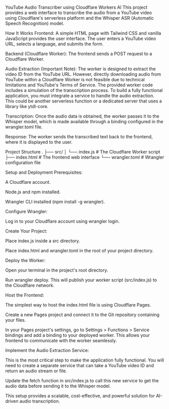 YouTube Audio Transcriber using Cloudflare Workers AI
This project provides a web interface to transcribe the audio from a YouTube video using Cloudflare's serverless platform and the Whisper ASR (Automatic Speech Recognition) model.

How It Works
Frontend: A simple HTML page with Tailwind CSS and vanilla JavaScript provides the user interface. The user enters a YouTube video URL, selects a language, and submits the form.

Backend (Cloudflare Worker): The frontend sends a POST request to a Cloudflare Worker.

Audio Extraction (Important Note): The worker is designed to extract the video ID from the YouTube URL. However, directly downloading audio from YouTube within a Cloudflare Worker is not feasible due to technical limitations and YouTube's Terms of Service. The provided worker code includes a simulation of the transcription process. To build a fully functional application, you must integrate a service to handle the audio extraction. This could be another serverless function or a dedicated server that uses a library like ytdl-core.

Transcription: Once the audio data is obtained, the worker passes it to the Whisper model, which is made available through a binding configured in the wrangler.toml file.

Response: The worker sends the transcribed text back to the frontend, where it is displayed to the user.

Project Structure
.
├── src/
│   └── index.js        # The Cloudflare Worker script
├── index.html          # The frontend web interface
└── wrangler.toml       # Wrangler configuration file

Setup and Deployment
Prerequisites:

A Cloudflare account.

Node.js and npm installed.

Wrangler CLI installed (npm install -g wrangler).

Configure Wrangler:

Log in to your Cloudflare account using wrangler login.

Create Your Project:

Place index.js inside a src directory.

Place index.html and wrangler.toml in the root of your project directory.

Deploy the Worker:

Open your terminal in the project's root directory.

Run wrangler deploy. This will publish your worker script (src/index.js) to the Cloudflare network.

Host the Frontend:

The simplest way to host the index.html file is using Cloudflare Pages.

Create a new Pages project and connect it to the Git repository containing your files.

In your Pages project's settings, go to Settings > Functions > Service bindings and add a binding to your deployed worker. This allows your frontend to communicate with the worker seamlessly.

Implement the Audio Extraction Service:

This is the most critical step to make the application fully functional. You will need to create a separate service that can take a YouTube video ID and return an audio stream or file.

Update the fetch function in src/index.js to call this new service to get the audio data before sending it to the Whisper model.

This setup provides a scalable, cost-effective, and powerful solution for AI-driven audio transcription.
